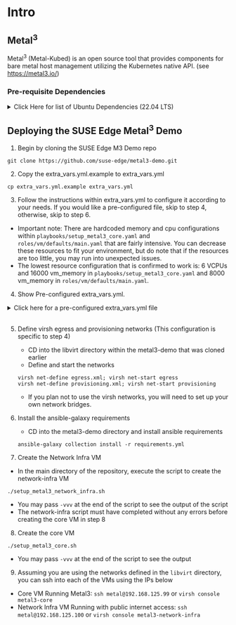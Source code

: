 # Intro 

## Metal<sup>3</sup>

Metal<sup>3</sup> (Metal-Kubed) is an open source tool that provides components for bare metal host management utilizing the Kubernetes native API. (see https://metal3.io/)

### Pre-requisite Dependencies
<details>
  <summary>Click Here for list of Ubuntu Dependencies (22.04 LTS)</summary>
  <br>

  Make sure your packages are up to date
  ```
  sudo apt-get update -y
  sudo apt-get dist-upgrade -y
  ```
  To avoid kernal upgrade messages, pass the `DEBIAN_FRONTEND=noninteractive` flag like so:
  ```
  sudo DEBIAN_FRONTEND=noninteractive apt-get update -y
  sudo DEBIAN_FRONTEND=noninteractive apt-get dist-upgrade -y
  ```
  Otherwise, just press enter when it asks about the kernal updates.
  
  Dependencies: <br>
  Make sure to have python3-pip installed first:
  ```
  sudo apt install python3-pip -y
  ```
  ```
  python3 -m pip install ansible
  sudo apt install libvirt-clients -y
  sudo apt install qemu-kvm -y
  sudo apt install libvirt-daemon-system -y
  sudo apt install pkg-config -y
  sudo apt install libvirt-dev -y
  sudo apt install mkisofs -y
  sudo apt install qemu -y
  sudo apt install virtinst -y
  sudo apt install qemu-efi -y
  sudo apt install sshpass -y
  pip3 install libvirt-python
  ```
  </details>


## Deploying the SUSE Edge Metal<sup>3</sup> Demo
1. Begin by cloning the SUSE Edge M3 Demo repo 
```
git clone https://github.com/suse-edge/metal3-demo.git
```
2. Copy the extra_vars.yml.example to extra_vars.yml
```
cp extra_vars.yml.example extra_vars.yml
```

3. Follow the instructions within extra_vars.yml to configure it according to your needs. If you would like a pre-configured file, skip to step 4, otherwise, skip to step 6. 
- Important note: There are hardcoded memory and cpu configurations within `playbooks/setup_metal3_core.yaml` and `roles/vm/defaults/main.yaml` that are fairly intensive. You can decrease these resources to fit your environment, but do note that if the resources are too little, you may run into unexpected issues.
- The lowest resource configuration that is confirmed to work is: 6 VCPUs and 16000 vm_memory in `playbooks/setup_metal3_core.yaml` and 8000 vm_memory in `roles/vm/defaults/main.yaml`.

4. Show Pre-configured extra_vars.yml.
<details>
  <summary>Click here for a pre-configured extra_vars.yml file</summary>

```yaml
##
# Whether to deploy sylva-core
#
deploy_sylva_core: false
sylva_core_repo_url: https://gitlab.com/codefol/sylva-core.git
sylva_core_branch: metal3_existing_rancher
baremetal_repo_url: https://github.com/suse-edge/charts.git
baremetal_branch: main

# VM user name
vm_user: metal

# VM user plain text password (not hash)
vm_user_plain_text_password: metal

# NOTE: this should be *your* (local user) SSH public key since *you*
# will be using it to login to the VMs. The SSH public keys listed
# here will be appended to the VM user's authorized_keys file.
#
vm_authorized_ssh_keys:
 - YOUR SSH KEY HERE 
 
rke2_channel_version: v1.24

dns_domain: suse.baremetal


metal3_provisioning_nic: &metal3_provisioning_nic eth1


# metal3_vm_libvirt_network_params: '--network bridge=virbr0,model=virtio --network bridge=br-eth3,model=virtio'
metal3_vm_libvirt_network_params: '--network bridge=m3-egress,model=virtio --network bridge=m3-prov,model=virtio'

#vm_memory: 16384


metal3_network_infra_provisioning_ip: 192.168.124.100
vm_prov_gw: 192.168.124.1
vm_prov_net: 192.168.124.0/24


metal3_network_infra_public_ip: 192.168.125.100
vm_egress_gw: 192.168.125.1


enable_dhcp: true


dhcp_router: 192.168.124.1
dhcp_range: 192.168.124.150,192.168.124.180


dns_provider: pdns
pdns_ip: "{{ metal3_network_infra_provisioning_ip }}"
pdns_api_port: 8081
pdns_web_password: IveG0tDaPower8
pdns_api_key: IveG0tDaPower8


metal3_network_infra_vm_network:
  version: 2
  ethernets:
    eth0:
      dhcp4: false
      addresses: ["{{ metal3_network_infra_public_ip }}/24"]
      nameservers:
        addresses: [8.8.8.8]
        search:
          - "{{ dns_domain }}"
      routes:
        - to: default
          via: "{{ vm_egress_gw }}"
    *metal3_provisioning_nic:
      dhcp4: false
      addresses: ["{{ metal3_network_infra_provisioning_ip }}/24"]
      nameservers:
        addresses: [8.8.8.8]
        search:
          - "{{ dns_domain }}"
      routes:
        - to: "{{ vm_prov_net }}"
          via: "{{ vm_prov_gw }}"


metal3_core_provisioning_ip: 192.168.124.99

#
# Public IP
#
metal3_core_public_ip: 192.168.125.99


metal3_core_vm_network:
  version: 2
  ethernets:
    eth0:
      dhcp4: false
      addresses: ["{{ metal3_core_public_ip }}/24"]
      nameservers:
        addresses: "{{ metal3_network_infra_provisioning_ip }}"
        search:
          - "{{ dns_domain }}"
      routes:
        - to: default
          via: "{{ vm_egress_gw }}"
    *metal3_provisioning_nic:
      dhcp4: false
      addresses: ["{{ metal3_core_provisioning_ip }}/24"]
      nameservers:
        addresses: "{{ metal3_network_infra_provisioning_ip }}"
        search:
          - "{{ dns_domain }}"
      routes:
        - to: "{{ vm_prov_net }}"
          via: "{{ vm_prov_gw }}"


# Storage setup on the Metal3 Core VM
storage:
  class_name: dynamic
  access_mode: ReadWriteMany
  nfs:
    create: true
    path: "/nfs/share"

```
</details>
<br>

5. Define virsh egress and provisioning networks (This configuration is specific to step 4)
   - CD into the libvirt directory within the metal3-demo that was cloned earlier 
   - Define and start the networks
   ```
   virsh net-define egress.xml; virsh net-start egress
   virsh net-define provisioning.xml; virsh net-start provisioning
   ```
   - If you plan not to use the virsh networks, you will need to set up your own network bridges.

6. Install the ansible-galaxy requirements
   - CD into the metal3-demo directory and install ansible requirements
   ```
   ansible-galaxy collection install -r requirements.yml
   ```
   
7. Create the Network Infra VM
  - In the main directory of the repository, execute the script to create the network-infra VM
  ```
  ./setup_metal3_network_infra.sh
  ```
  - You may pass `-vvv` at the end of the script to see the output of the script
  - The network-infra script must have completed without any errors before creating the core VM in step 8
  
8. Create the core VM
  ```
  ./setup_metal3_core.sh
  ```
  - You may pass `-vvv` at the end of the script to see the output

9. Assuming you are using the networks defined in the `libvirt` directory, you can ssh into each of the VMs using the IPs below
  - Core VM Running Metal3: `ssh metal@192.168.125.99` or `virsh console metal3-core`
  - Network Infra VM Running with public internet access: `ssh metal@192.168.125.100` or `virsh console metal3-network-infra`
